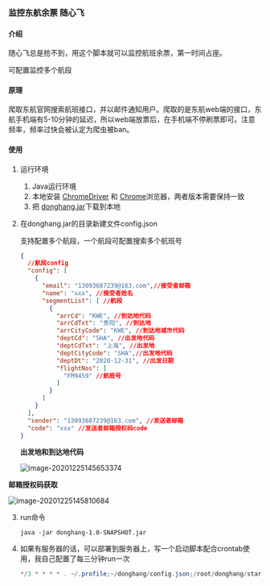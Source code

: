 ### 监控东航余票 随心飞

#### 介绍

随心飞总是抢不到，用这个脚本就可以监控航班余票，第一时间占座。

可配置监控多个航段

#### 原理

爬取东航官网搜索航班接口，并以邮件通知用户。爬取的是东航web端的接口，东航手机端有5-10分钟的延迟，所以web端放票后，在手机端不停刷票即可。注意频率，频率过快会被认定为爬虫被ban。

#### 使用

1. 运行环境

   1. Java运行环境
   2. 本地安装 [ChromeDriver](https://chromedriver.chromium.org/) 和 [Chrome](https://www.google.com/intl/zh-CN/chrome/)浏览器，两者版本需要保持一致
   3. 把 [donghang.jar](https://github.com/TonyPhoneix/donghang/blob/master/donghang-1.0-SNAPSHOT.jar)下载到本地

2. 在donghang.jar的目录新建文件config.json

   支持配置多个航段，一个航段可配置搜索多个航班号

   ```json
   {
     //航段config
     "config": [
       {
         "email": "13093687239@163.com",//接受者邮箱
         "name": "xxx", //接受者姓名
         "segmentList": [ //航段
           {
             "arrCd": "KWE", //到达地代码
             "arrCdTxt": "贵阳", //到达地
             "arrCityCode": "KWE", //到达地城市代码
             "deptCd": "SHA", //出发地代码
             "deptCdTxt": "上海", //出发地
             "deptCityCode": "SHA",//出发地代码
             "deptDt": "2020-12-31", //出发日期
             "flightNos": [
               "FM9459" //航班号
             ]
           }
         ]
       }
     ],
     "sender": "13093687239@163.com", //发送者邮箱
     "code": "xxx" //发送者邮箱授权码code
   }
   ```

   **出发地和到达地代码**

   ![image-20201225145653374](https://tva1.sinaimg.cn/large/0081Kckwgy1gm043nfqs6j316u0mxn1r.jpg)

**邮箱授权码获取**

![image-20201225145810684](https://tva1.sinaimg.cn/large/0081Kckwgy1gm044ta6kcj30ur0cgq4z.jpg)

3. run命令

   ```shell
   java -jar donghang-1.0-SNAPSHOT.jar
   ```

4. 如果有服务器的话，可以部署到服务器上，写一个启动脚本配合crontab使用，我自己配置了每三分钟run一次

   ```java
   */3 * * * * . ~/.profile;~/donghang/config.json;/root/donghang/start.sh > /root/donghang/info.log 2>&1 &g
   ```

   


